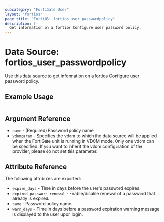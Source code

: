 ```yaml
---
subcategory: "FortiGate User"
layout: "fortios"
page_title: "FortiOS: fortios_user_passwordpolicy"
description: |-
  Get information on a fortios Configure user password policy.
---
```


# Data Source: fortios_user_passwordpolicy
Use this data source to get information on a fortios Configure user password policy.


## Example Usage

```hcl

```

## Argument Reference

* `name` - (Required) Password policy name.
* `vdomparam` - Specifies the vdom to which the data source will be applied when the FortiGate unit is running in VDOM mode. Only one vdom can be specified. If you want to inherit the vdom configuration of the provider, please do not set this parameter.

## Attribute Reference

The following attributes are exported:

* `expire_days` - Time in days before the user's password expires.
* `expired_password_renewal` - Enable/disable renewal of a password that already is expired.
* `name` - Password policy name.
* `warn_days` - Time in days before a password expiration warning message is displayed to the user upon login.
